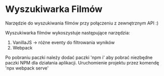 # Wyszukiwarka Filmów

Narzędzie do wyszukiwania filmów przy połączeniu z zewnętrznym API :)

Wyszukiwarka filmów wykoszystuje następujące narzędzia:
1. VanillaJS -> różne eventy do filtrowania wyników
2. Webpack

Po pobraniu paczki należy dodać paczki 'npm i'  aby pobrać niezbędne paczki NPM dla działania aplikacji.
Uruchomienie projektu przez komendę 'npx webpack serve'

